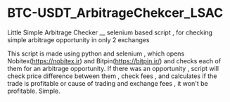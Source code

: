 # BTC-USDT_ArbitrageChekcer_LSAC
Little Simple Arbitrage Checker __ selenium based script , for checking simple arbitrage opportunity in only 2 exchanges

This script is made using python and selenium , which opens Nobitex(https://nobitex.ir) and Bitpin(https://bitpin.ir/) and checks each of them for an arbitrage opportunity.
If there was an opportunity , script will check price difference between them , check fees , and calculates if the trade is profitable or cause of trading and exchange fees , it won't be profitable.
Simple.
